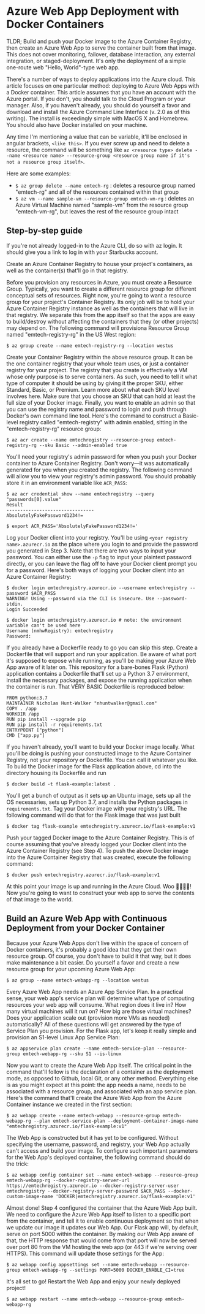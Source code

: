 # Azure Web App Deployment with Docker Containers

TLDR;
Build and push your Docker image to the Azure Container Registry, then create an Azure Web App to serve the container built from that image.
This does not cover monitoring, failover, database interaction, any external integration, or staged-deployment.
It's only the deployment of a simple one-route web "Hello, World"-type web app.

There's a number of ways to deploy applications into the Azure cloud.
This article focuses on one particular method: deploying to Azure Web Apps with a Docker container.
This article assumes that you have an account with the Azure portal.
If you don't, you should talk to the Cloud Program or your manager.
Also, if you haven't already, you should do yourself a favor and download and install the Azure Command Line Interface (v. 2.0 as of this writing).
The install is exceedingly simple with MacOS X and Homebrew.
You should also have Docker installed on your machine.

Any time I'm mentioning a value that can be variable, it'll be enclosed in angular brackets, `<like this>`.
If you ever screw up and need to delete a resource, the command will be something like `az <resource type> delete --name <resource name> --resource-group <resource group name if it's not a resource group itself>`.

Here are some examples:

- `$ az group delete --name emtech-rg` : deletes a resource group named "emtech-rg" and all of the resources contained within that group
- `$ az vm --name sample-vm --resource-group emtech-vm-rg` : deletes an Azure Virtual Machine named "sample-vm" from the resource group "emtech-vm-rg", but leaves the rest of the resource group intact

## Step-by-step guide

If you're not already logged-in to the Azure CLI, do so with az login.
It should give you a link to log in with your Starbucks account.

Create an Azure Container Registry to house your project's containers, as well as the container(s) that'll go in that registry.

Before you provision any resources in Azure, you must create a Resource Group.
Typically, you want to create a different resource group for different conceptual sets of resources.
Right now, you're going to want a resource group for your project's Container Registry.
Its only job will be to hold your Azure Container Registry instance as well as the containers that will live in that registry.
We separate this from the app itself so that the apps are easy to build/destroy without affecting the containers that they (or other projects) may depend on.
The following command will provisiona Resource Group named "emtech-registry-rg" in the US West region:

```
$ az group create --name emtech-registry-rg --location westus
```

Create your Container Registry within the above resource group.
It can be the one container registry that your whole team uses, or just a container registry for your project.
The registry that you create is effectively a VM whose only purpose is to serve containers.
As such, you need to tell it what type of computer it should be using by giving it the proper SKU, either Standard, Basic, or Premium.
Learn more about what each SKU level involves here.
Make sure that you choose an SKU that can hold at least the full size of your Docker image.
Finally, you want to enable an admin so that you can use the registry name and password to login and push through Docker's own command line tool.
Here's the command to construct a Basic-level registry called "emtech-registry" with admin enabled, sitting in the "emtech-registry-rg" resource group:

```
$ az acr create --name emtechregistry --resource-group emtech-registry-rg --sku Basic --admin-enabled true
```

You'll need your registry's admin password for when you push your Docker container to Azure Container Registry.
Don't worry—it was automatically generated for you when you created the registry.
The following command will allow you to view your registry's admin password. You should probably store it in an environment variable like `ACR_PASS`:

```
$ az acr credential show --name emtechregistry --query "passwords[0].value"
Result
--------------------------------
AbsolutelyFakePassword1234!= 

$ export ACR_PASS='AbsolutelyFakePassword1234!='
```

Log your Docker client into your registry. You'll be using `<your registry name>.azurecr.io` as the place where you login to and provide the password you generated in Step 3.
Note that there are two ways to input your password.
You can either use the `-p` flag to input your plaintext password directly, or you can leave the flag off to have your Docker client prompt you for a password.
Here's both ways of logging your Docker client into an Azure Container Registry:

```
$ docker login emtechregistry.azurecr.io --username emtechregistry --password $ACR_PASS
WARNING! Using --password via the CLI is insecure. Use --password-stdin.
Login Succeeded

$ docker login emtechregistry.azurecr.io # note: the environment variable can't be used here
Username (nmhwRegistry): emtechregistry
Password:
```

If you already have a Dockerfile ready to go you can skip this step.
Create a Dockerfile that will support and run your application.
Be aware of what port it's supposed to expose while running, as you'll be making your Azure Web App aware of it later on.
This repository for a bare-bones Flask (Python) application contains a Dockerfile that'll set up a Python 3.7 environment, install the necessary packages, and expose the running application when the container is run.
That VERY BASIC Dockerfile is reproduced below:

```docker
FROM python:3.7
MAINTAINER Nicholas Hunt-Walker "nhuntwalker@gmail.com"
COPY . /app
WORKDIR /app
RUN pip install --upgrade pip
RUN pip install -r requirements.txt
ENTRYPOINT ["python"]
CMD ["app.py"]
```

If you haven't already, you'll want to build your Docker image locally.
What you'll be doing is pushing your constructed image to the Azure Container Registry, not your repository or Dockerfile.
You can call it whatever you like.
To build the Docker image for the Flask application above, cd into the directory housing its Dockerfile and run

```
$ docker build -t flask-example:latest .
```

You'll get a bunch of output as it sets up an Ubuntu image, sets up all the OS necessaries, sets up Python 3.7, and installs the Python packages in `requirements.txt`.
Tag your Docker image with your registry's URL.
The following command will do that for the Flask image that was just built

```
$ docker tag flask-example emtechregistry.azurecr.io/flask-example:v1
```

Push your tagged Docker image to the Azure Container Registry.
This is of course assuming that you've already logged your Docker client into the Azure Container Registry (see Step 4).
To push the above Docker image into the Azure Container Registry that was created, execute the following command:

```
$ docker push emtechregistry.azurecr.io/flask-example:v1
```

At this point your image is up and running in the Azure Cloud. Woo 🎉🎉🎉🎉!
Now you're going to want to construct your web app to serve the contents of that image to the world.

## Build an Azure Web App with Continuous Deployment from your Docker Container

Because your Azure Web Apps don't live within the space of concern of Docker containers, it's probably a good idea that they get their own resource group.
Of course, you don't have to build it that way, but it does make maintenance a bit easier.
Do yourself a favor and create a new resource group for your upcoming Azure Web App:

```
$ az group --name emtech-webapp-rg --location westus
```

Every Azure Web App needs an Azure App Service Plan.
In a practical sense, your web app's service plan will determine what type of computing resources your web app will consume.
What region does it live in? How many virtual machines will it run on?
How big are those virtual machines?
Does your application scale out (provision more VMs as needed) automatically?
All of these questions will get answered by the type of Service Plan you provision.
For the Flask app, let's keep it really simple and provision an S1-level Linux App Service Plan:

```
$ az appservice plan create --name emtech-service-plan --resource-group emtech-webapp-rg --sku S1 --is-linux
```

Now you want to create the Azure Web App itself.
The critical point in the command that'll follow is the declaration of a container as the deployment mode, as opposed to Github, local Git, or any other method.
Everything else is as you might expect at this point: the app needs a name, needs to be associated with a resource group, and associated with an app service plan.
Here's the command that'll create the Azure Web App from the Azure Container instance we created in the first section:

```
$ az webapp create --name emtech-webapp --resource-group emtech-webapp-rg --plan emtech-service-plan --deployment-container-image-name "emtechregistry.azurecr.io/flask-example:v1"
```

The Web App is constructed but it has yet to be configured.
Without specifying the username, password, and registry, your Web App actually can't access and build your image.
To configure such important parameters for the Web App's deployed container, the following command should do the trick:

```
$ az webapp config container set --name emtech-webapp --resource-group emtech-webapp-rg --docker-registry-server-url https://emtechregistry.azurecr.io --docker-registry-server-user emtechregistry --docker-registry-server-password $ACR_PASS --docker-custom-image-name 'DOCKER|emtechregistry.azurecr.io/flask-example:v1'
```

Almost done!
Step 4 configured the container that the Azure Web App built.
We need to configure the Azure Web App itself to listen to a specific port from the container, and tell it to enable continuous deployment so that when we update our image it updates our Web App.
Our Flask app will, by default, serve on port 5000 within the container.
By making our Web App aware of that, the HTTP response that would come from that port will now be served over port 80 from the VM hosting the web app (or 443 if we're serving over HTTPS).
This command will update those settings for the App:

```
$ az webapp config appsettings set --name emtech-webapp --resource-group emtech-webapp-rg --settings PORT=5000 DOCKER_ENABLE_CI=true
```

It's all set to go! Restart the Web App and enjoy your newly deployed project!

```
$ az webapp restart --name emtech-webapp --resource-group emtech-webapp-rg
```